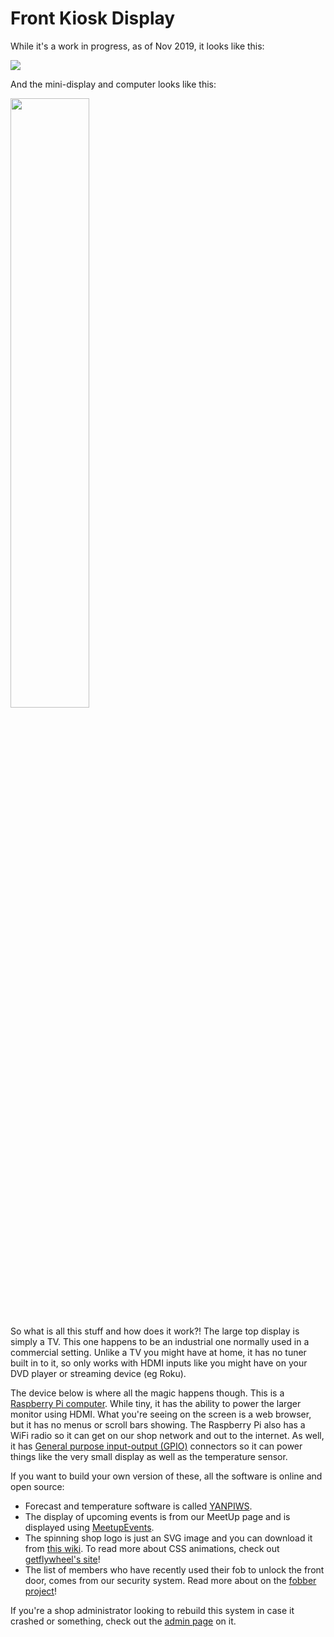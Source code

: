 # Front Kiosk Display

While it's a work in progress, as of Nov 2019, it looks like this:

![](../images/front.kiosk3.jpg)

And the mini-display and computer looks like this:

<img style="width: 50%;" src="../../images/kiosk.rasbperry.pi.jpeg">

So what is all this stuff and how does it work?!  The large top display
is simply a TV.  This one happens to be an industrial one normally used in a 
commercial setting.  Unlike a TV you might have at home, it has no tuner
built in to it, so only works with HDMI inputs like you might have on your
DVD player or streaming device (eg Roku).

The device below is where all the magic happens though.  This is a
[Raspberry Pi computer](https://en.wikipedia.org/wiki/Raspberry_Pi).  While
tiny, it has the ability to power the larger monitor using HDMI. What you're
 seeing on the screen is a web browser, but it has no menus or scroll bars showing.
The Raspberry Pi also has a WiFi radio so it can get on our shop network and out to the internet.
As well, it has 
[General purpose input-output (GPIO)](https://en.wikipedia.org/wiki/Raspberry_Pi#General_purpose_input-output_(GPIO)_connector) 
connectors so it can power things like the very small display as well as the
temperature sensor.

If you want to build your own version of these, all the software is online 
and open source:

  * Forecast and temperature software is called [YANPIWS](https://github.com/Ths2-9Y-LqJt6/YANPIWS).
  * The display of upcoming events is from our MeetUp page and is displayed
    using [MeetupEvents](https://github.com/Ths2-9Y-LqJt6/MeetupScraper).
  * The spinning shop logo is just an SVG image and you can download it from 
    [this wiki](Logos). To read more about CSS animations, 
    check out [getflywheel's site](https://getflywheel.com/layout/svg-animations-css-how-to/ )!
  * The list of members who have recently used their fob to unlock the front door, comes 
    from our security system.  Read more about on the [fobber project](https://github.com/Ths2-9Y-LqJt6/fobber)!
    
 If you're a shop administrator looking to rebuild this system in case it crashed or something,
 check out the [admin page](/admins/kiosk/) on it.
